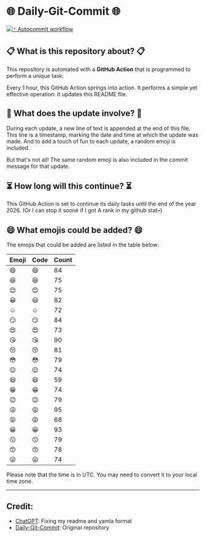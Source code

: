 # 🌐 Daily-Git-Commit 🌐

[![🃏 Autocommit workflow](https://github.com/kleqing/git-auto-commit/actions/workflows/main.yaml/badge.svg?event=check_run)](https://github.com/kleqing/git-auto-commit/actions/workflows/main.yaml)

## 📋 What is this repository about? 📋

This repository is automated with a **GitHub Action** that is programmed to perform a unique task:

Every 1 hour, this GitHub Action springs into action. It performs a simple yet effective operation: it updates this README file.

## 🔄 What does the update involve? 🔄

During each update, a new line of text is appended at the end of this file. This line is a timestamp, marking the date and time at which the update was made. And to add a touch of fun to each update, a random emoji is included.

But that's not all! The same random emoji is also included in the commit message for that update.

## ⏳ How long will this continue? ⏳

This GitHub Action is set to continue its daily tasks until the end of the year 2026. (Or I can stop it soonẻ if I got A rank in my github stat💀)

## 😄 What emojis could be added? 😄

The emojis that could be added are listed in the table below:

| Emoji | Code | Count |
| --- | --- | --- |
| 😄 | :smile: | 84 |
| 😆 | :laughing: | 75 |
| 😊 | :blush: | 75 |
| 😀 | :smiley: | 82 |
| ☺️ | :relaxed: | 72 |
| 😏 | :smirk: | 84 |
| 😍 | :heart_eyes: | 73 |
| 😘 | :kissing_heart: | 90 |
| 😚 | :kissing_closed_eyes: | 81 |
| 😳 | :flushed: | 79 |
| 😌 | :relieved: | 74 |
| 😆 | :satisfied: | 59 |
| 😁 | :grin: | 74 |
| 😉 | :wink: | 79 |
| 😜 | :stuck_out_tongue_winking_eye: | 95 |
| 😝 | :stuck_out_tongue_closed_eyes: | 68 |
| 😀 | :grinning: | 93 |
| 😗 | :kissing: | 79 |
| 😙 | :kissing_smiling_eyes: | 78 |
| 😛 | :stuck_out_tongue: | 74 |

Please note that the time is in UTC. You may need to convert it to your local time zone.

---

## Credit:

- [ChatGPT](chatgpt.com): Fixing my readme and yamla format
- [Daily-Git-Commit](https://github.com/diegomarty/daily-git-commit): Original repository

